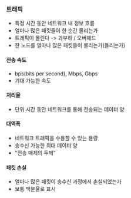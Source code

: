 ### 트래픽
- 특정 시간 동안 네트워크 내 정보 흐름
- 얼마나 많은 패킷들이 한 순간 몰리는가
- 트래픽이 몰린다 -> 과부하 / 오버헤드
- 한 노드를 얼마나 많은 패킷들이 몰리는가(들리는가)

#### 전송 속도
- bps(bits per second), Mbps, Gbps
- 기대 가능한 속도
#### 처리율
- 단위 시간 동안 네트워크를 통해 전송되는 데이터 양
#### 대역폭
- 네트워크 트래픽을 수용할 수 있는 용량
- 송수신 가능한 최대 데이터 양
- "전송 매체의 두께"
#### 패킷 손실
- 얼마나 많은 패킷이 송수신 과정에서 손실되었는가
- 보통 백분율로 표시

